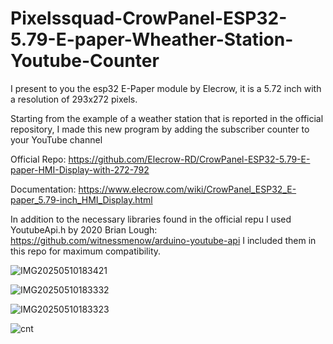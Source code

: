 # Pixelssquad-CrowPanel-ESP32-5.79-E-paper-Wheather-Station-Youtube-Counter

I present to you the esp32 E-Paper module by Elecrow, it is a 5.72 inch with a resolution of 293x272 pixels.

Starting from the example of a weather station that is reported in the official repository, I made this new program by adding the subscriber counter to your YouTube channel

Official Repo: https://github.com/Elecrow-RD/CrowPanel-ESP32-5.79-E-paper-HMI-Display-with-272-792

Documentation: https://www.elecrow.com/wiki/CrowPanel_ESP32_E-paper_5.79-inch_HMI_Display.html

In addition to the necessary libraries found in the official repu I used YoutubeApi.h by 2020 Brian Lough: https://github.com/witnessmenow/arduino-youtube-api I included them in this repo for maximum compatibility.

![IMG20250510183421](https://github.com/user-attachments/assets/dcb88838-3c6a-4084-8fef-a7640576d29a)

![IMG20250510183332](https://github.com/user-attachments/assets/efa34871-d5d0-42a2-aa03-69614d214975)

![IMG20250510183323](https://github.com/user-attachments/assets/d5e742d2-323d-4731-950c-7e53d97844fd)

![cnt](https://www.counter12.com/img-3wy75C94ZBx4xZw1-56.gif)
